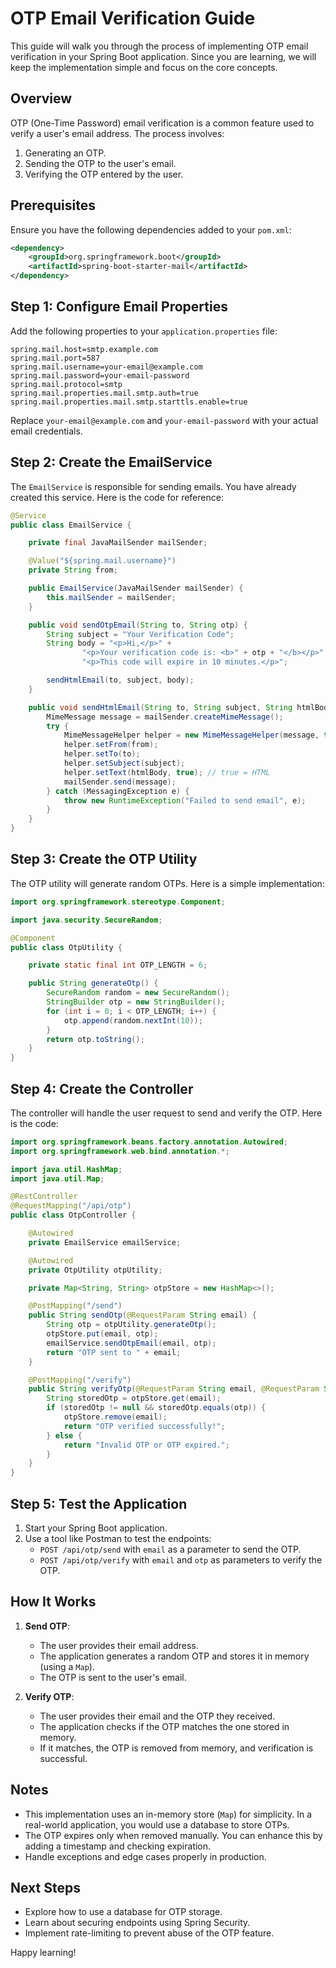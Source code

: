 # OTP Email Verification Guide

This guide will walk you through the process of implementing OTP email verification in your Spring Boot application. Since you are learning, we will keep the implementation simple and focus on the core concepts.

## Overview

OTP (One-Time Password) email verification is a common feature used to verify a user's email address. The process involves:

1. Generating an OTP.
2. Sending the OTP to the user's email.
3. Verifying the OTP entered by the user.

## Prerequisites

Ensure you have the following dependencies added to your `pom.xml`:

```xml
<dependency>
    <groupId>org.springframework.boot</groupId>
    <artifactId>spring-boot-starter-mail</artifactId>
</dependency>
```

## Step 1: Configure Email Properties

Add the following properties to your `application.properties` file:

```properties
spring.mail.host=smtp.example.com
spring.mail.port=587
spring.mail.username=your-email@example.com
spring.mail.password=your-email-password
spring.mail.protocol=smtp
spring.mail.properties.mail.smtp.auth=true
spring.mail.properties.mail.smtp.starttls.enable=true
```

Replace `your-email@example.com` and `your-email-password` with your actual email credentials.

## Step 2: Create the EmailService

The `EmailService` is responsible for sending emails. You have already created this service. Here is the code for reference:

```java
@Service
public class EmailService {

    private final JavaMailSender mailSender;

    @Value("${spring.mail.username}")
    private String from;

    public EmailService(JavaMailSender mailSender) {
        this.mailSender = mailSender;
    }

    public void sendOtpEmail(String to, String otp) {
        String subject = "Your Verification Code";
        String body = "<p>Hi,</p>" +
                "<p>Your verification code is: <b>" + otp + "</b></p>" +
                "<p>This code will expire in 10 minutes.</p>";

        sendHtmlEmail(to, subject, body);
    }

    public void sendHtmlEmail(String to, String subject, String htmlBody) {
        MimeMessage message = mailSender.createMimeMessage();
        try {
            MimeMessageHelper helper = new MimeMessageHelper(message, true);
            helper.setFrom(from);
            helper.setTo(to);
            helper.setSubject(subject);
            helper.setText(htmlBody, true); // true = HTML
            mailSender.send(message);
        } catch (MessagingException e) {
            throw new RuntimeException("Failed to send email", e);
        }
    }
}
```

## Step 3: Create the OTP Utility

The OTP utility will generate random OTPs. Here is a simple implementation:

```java
import org.springframework.stereotype.Component;

import java.security.SecureRandom;

@Component
public class OtpUtility {

    private static final int OTP_LENGTH = 6;

    public String generateOtp() {
        SecureRandom random = new SecureRandom();
        StringBuilder otp = new StringBuilder();
        for (int i = 0; i < OTP_LENGTH; i++) {
            otp.append(random.nextInt(10));
        }
        return otp.toString();
    }
}
```

## Step 4: Create the Controller

The controller will handle the user request to send and verify the OTP. Here is the code:

```java
import org.springframework.beans.factory.annotation.Autowired;
import org.springframework.web.bind.annotation.*;

import java.util.HashMap;
import java.util.Map;

@RestController
@RequestMapping("/api/otp")
public class OtpController {

    @Autowired
    private EmailService emailService;

    @Autowired
    private OtpUtility otpUtility;

    private Map<String, String> otpStore = new HashMap<>();

    @PostMapping("/send")
    public String sendOtp(@RequestParam String email) {
        String otp = otpUtility.generateOtp();
        otpStore.put(email, otp);
        emailService.sendOtpEmail(email, otp);
        return "OTP sent to " + email;
    }

    @PostMapping("/verify")
    public String verifyOtp(@RequestParam String email, @RequestParam String otp) {
        String storedOtp = otpStore.get(email);
        if (storedOtp != null && storedOtp.equals(otp)) {
            otpStore.remove(email);
            return "OTP verified successfully!";
        } else {
            return "Invalid OTP or OTP expired.";
        }
    }
}
```

## Step 5: Test the Application

1. Start your Spring Boot application.
2. Use a tool like Postman to test the endpoints:
   - `POST /api/otp/send` with `email` as a parameter to send the OTP.
   - `POST /api/otp/verify` with `email` and `otp` as parameters to verify the OTP.

## How It Works

1. **Send OTP**:

   - The user provides their email address.
   - The application generates a random OTP and stores it in memory (using a `Map`).
   - The OTP is sent to the user's email.

2. **Verify OTP**:
   - The user provides their email and the OTP they received.
   - The application checks if the OTP matches the one stored in memory.
   - If it matches, the OTP is removed from memory, and verification is successful.

## Notes

- This implementation uses an in-memory store (`Map`) for simplicity. In a real-world application, you would use a database to store OTPs.
- The OTP expires only when removed manually. You can enhance this by adding a timestamp and checking expiration.
- Handle exceptions and edge cases properly in production.

## Next Steps

- Explore how to use a database for OTP storage.
- Learn about securing endpoints using Spring Security.
- Implement rate-limiting to prevent abuse of the OTP feature.

Happy learning!
